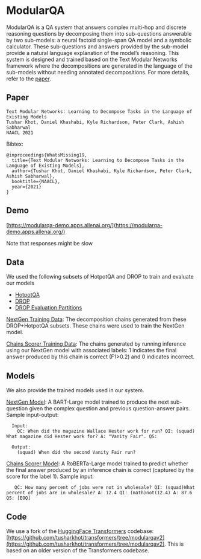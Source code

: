 # ModularQA
ModularQA is a QA system that answers complex multi-hop and discrete reasoning questions by decomposing them into sub-questions answerable by two sub-models: a neural factoid single-span QA model and a symbolic calculator. These sub-questions and answers provided by the sub-model provide a natural language explanation of the
model’s reasoning. This system is designed and trained based on the Text Modular Networks framework where the decompositions are generated in the language of the sub-models without needing annotated decompositions. For more details, refer to the [paper](https://www.semanticscholar.org/paper/0e1d82d24d58433ce9e211551605a0bfd296624f).



## Paper
```
Text Modular Networks: Learning to Decompose Tasks in the Language of Existing Models
Tushar Khot, Daniel Khashabi, Kyle Richardson, Peter Clark, Ashish Sabharwal
NAACL 2021
```
Bibtex:
```
@inproceedings{WhatsMissing19,
  title={Text Modular Networks: Learning to Decompose Tasks in the Language of Existing Models},
  author={Tushar Khot, Daniel Khashabi, Kyle Richardson, Peter Clark, Ashish Sabharwal},
  booktitle={NAACL},
  year={2021}
}
```


## Demo
[https://modularqa-demo.apps.allenai.org/](https://modularqa-demo.apps.allenai.org/)

Note that responses might be slow

## Data
We used the following subsets of HotpotQA and DROP to train and evaluate our models
 * [HotpotQA](https://ai2-public-datasets.s3.amazonaws.com/modularqa/hotpot_subset.zip)
 * [DROP](https://ai2-public-datasets.s3.amazonaws.com/modularqa/drop_subset.zip)
 * [DROP Evaluation Partitions](https://ai2-public-datasets.s3.amazonaws.com/modularqa/drop_partitions.zip)


[NextGen Training Data](https://ai2-public-datasets.s3.amazonaws.com/modularqa/modularqa_nextgen_train.zip):
The decomposition chains generated from these DROP+HotpotQA subsets. These chains were used to train the NextGen model.

[Chains Scorer Training Data](https://ai2-public-datasets.s3.amazonaws.com/modularqa/chains_scorer_training.zip):
The chains generated by running inference using our NextGen model with associated labels: 1 indicates the final answer produced by this chain is correct (F1>0.2) and 0 indicates incorrect.

## Models
We also provide the trained models used in our system.

[NextGen Model](https://ai2-public-datasets.s3.amazonaws.com/modularqa/nextgen_model.zip):
A BART-Large model trained to produce the next sub-question given the complex question and previous question-answer pairs. Sample input-output:
```
  Input:
    QC: When did the magazine Wallace Hester work for run? QI: (squad) What magazine did Hester work for? A: "Vanity Fair". QS:

  Output:
    (squad) When did the second Vanity Fair run?
```

[Chains Scorer Model](https://ai2-public-datasets.s3.amazonaws.com/modularqa/chains_scorer.zip):
A RoBERTa-Large model trained to predict whether the final answer produced by an inference chain is correct (captured by the score for the label 1). Sample input:
```
   QC: How many percent of jobs were not in wholesale? QI: (squad)What percent of jobs are in wholesale? A: 12.4 QI: (math)not(12.4) A: 87.6 QS: [EOQ]
```




## Code
We use a fork of the [HuggingFace Transformers](https://github.com/huggingface/transformers) codebase: [https://github.com/tusharkhot/transformers/tree/modularqav2](https://github.com/tusharkhot/transformers/tree/modularqav2). This is based on an older version of the Transformers codebase.





